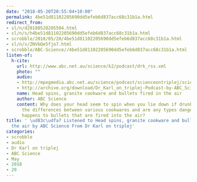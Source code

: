 ```yaml
---
date: "2018-05-20T20:55:04+10:00"
permalink: 4be51d81102205690dd5efeb6d837acc68c31b1a.html
redirect_from:
- sl/n/d20180520205504.html
- sl/n/s/h4be51d81102205690dd5efeb6d837acc68c31b1a.html
- scrobble/2018/05/20/4be51d81102205690dd5efeb6d837acc68c31b1a.html
- sl/n/s/ZNVbQe5fjo7.html
- scrobble/ABC-Science//4be51d81102205690dd5efeb6d837acc68c31b1a.html
listen-of:
  h-cite:
    url: http://www.abc.net.au/science/k2/podcast/drk_rss.xml
    photo: ""
    audio:
    - http://mpegmedia.abc.net.au/science/podcast/scienceontriplej/scienceontriplej20111201.mp3
    - http://archive.org/download/Dr_Karl_on_triplej-Podcast-by-ABC_Science/Head_spins_granite_cookware_and_bullets_fired_in_the_air.mp3
    name: Head spins, granite cookware and bullets fired in the air
    author: ABC Science
    content: Why does your head seem to spin when you lie down if drunk? What are
      the differences between various cookwares and are any types dangerous? What
      happens to bullets that are fired into the air?
title: ' \ud83c\udfa7 Listened to Head spins, granite cookware and bullets fired in
  the air by ABC Science From Dr Karl on triplej'
categories:
- scrobble
- audio
- Dr Karl on triplej
- ABC Science
- May
- 2018
- 20
---
```

